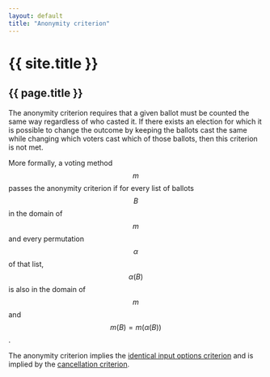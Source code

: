 ```yaml
---
layout: default
title: "Anonymity criterion"
---
```

# {{ site.title }}
## {{ page.title }}

The anonymity criterion requires that a given ballot must be counted the same way regardless of who casted it. If there exists an election for which it is possible to change the outcome by keeping the ballots cast the same while changing which voters cast which of those ballots, then this criterion is not met.

More formally, a voting method $$m$$ passes the anonymity criterion if for every list of ballots $$B$$ in the domain of $$m$$ and every permutation $$\alpha$$ of that list, $$\alpha(B)$$ is also in the domain of $$m$$ and $$m(B) = m(\alpha(B))$$.

The anonymity criterion implies the [identical input options criterion](/miscellaneous/voting-theory/identical-input-options-criterion) and is implied by the [cancellation criterion](/miscellaneous/voting-theory/cancellation-criterion).